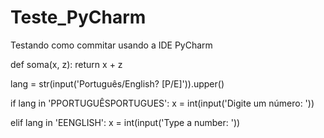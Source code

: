# Teste_PyCharm
Testando como commitar usando a IDE PyCharm

def soma(x, z):
    return x + z

lang = str(input('Português/English? [P/E]')).upper()

if lang in 'PPORTUGUÊSPORTUGUES':
    x = int(input('Digite um número: '))

elif lang in 'EENGLISH':
    x = int(input('Type a number: '))

